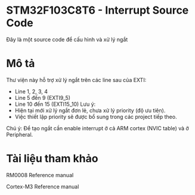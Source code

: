 # STM32F103C8T6 - Interrupt Source Code
Đây là một source code để cấu hình và xử lý ngắt

# Mô tả
Thư viện này hỗ trợ xử lý ngắt trên các line sau của EXTI:
- Line 1, 2, 3, 4
- Line 5 đến 9 (EXTI9_5)
- Line 10 đến 15 (EXTI15_10)
Lưu ý:
- Hiện tại mới xử lý ngắt đơn lẻ, chưa xử lý priority (độ ưu tiên).
- Việc thiết lập priority sẽ được bổ sung trong các project tiếp theo.

Chú ý: Để tạo ngắt cần enable interrupt ở cả ARM cortex (NVIC table) và ở Peripheral.
  
# Tài liệu tham khảo
RM0008 Reference manual

Cortex-M3 Reference manual


